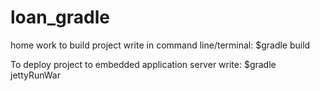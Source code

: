 loan_gradle
===========

home work
to build project write in command line/terminal:
$gradle build

To deploy project to embedded application server write:
$gradle jettyRunWar
